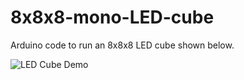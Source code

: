# 8x8x8-mono-LED-cube

Arduino code to run an 8x8x8 LED cube shown below.

![LED Cube Demo](https://i.imgur.com/x3ng36R.gif)
